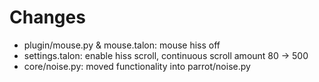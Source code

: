 # Changes
- plugin/mouse.py & mouse.talon: mouse hiss off
- settings.talon: enable hiss scroll, continuous scroll amount 80 -> 500
- core/noise.py: moved functionality into parrot/noise.py



